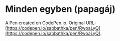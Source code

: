 # Minden egyben (papagáj)

A Pen created on CodePen.io. Original URL: [https://codepen.io/sabbathka/pen/RwoaLyQ](https://codepen.io/sabbathka/pen/RwoaLyQ).


